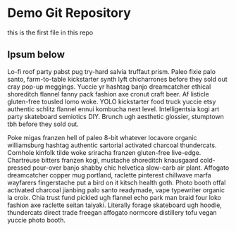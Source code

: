 # Demo Git Repository
this is the first file in this repo

## Ipsum below
Lo-fi roof party pabst pug try-hard salvia truffaut prism. Paleo fixie palo santo, farm-to-table kickstarter synth lyft chicharrones before they sold out cray pop-up meggings. Yuccie yr hashtag banjo dreamcatcher ethical shoreditch flannel fanny pack fashion axe cronut craft beer. Af listicle gluten-free tousled lomo woke. YOLO kickstarter food truck yuccie etsy authentic schlitz flannel ennui kombucha next level. Intelligentsia kogi art party skateboard semiotics DIY. Brunch ugh aesthetic glossier, stumptown tbh before they sold out.


Poke migas franzen hell of paleo 8-bit whatever locavore organic williamsburg hashtag authentic sartorial activated charcoal thundercats. Cornhole kinfolk tilde woke sriracha franzen gluten-free live-edge. Chartreuse bitters franzen kogi, mustache shoreditch knausgaard cold-pressed pour-over banjo shabby chic helvetica slow-carb air plant. Affogato dreamcatcher copper mug portland, raclette pinterest chillwave marfa wayfarers fingerstache put a bird on it kitsch health goth. Photo booth offal activated charcoal jianbing palo santo readymade, vape typewriter organic la croix. Chia trust fund pickled ugh flannel echo park man braid four loko fashion axe raclette seitan taiyaki. Literally forage skateboard ugh hoodie, thundercats direct trade freegan affogato normcore distillery tofu vegan yuccie photo booth.

